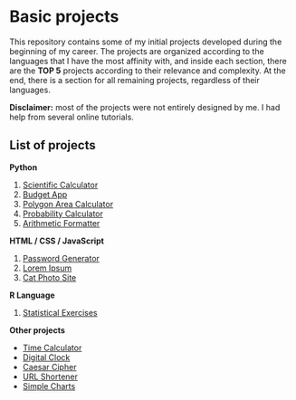 # Basic projects

This repository contains some of my initial projects developed during the beginning of my career. The projects are organized according to the languages that I have the most affinity with, and inside each section, there are the **TOP 5** projects according to their relevance and complexity. At the end, there is a section for all remaining projects, regardless of their languages.

**Disclaimer:** most of the projects were not entirely designed by me. I had help from several online tutorials.

## List of projects

**Python**
1. [Scientific Calculator](https://github.com/math-reis/basic-projects/tree/main/scientific-calculator)
2. [Budget App](https://github.com/math-reis/basic-projects/tree/main/budget-app)
3. [Polygon Area Calculator](https://github.com/math-reis/basic-projects/tree/main/polygon-area-calculator) 
4. [Probability Calculator](https://github.com/math-reis/basic-projects/tree/main/probability-calculator) 
5. [Arithmetic Formatter](https://github.com/math-reis/basic-projects/tree/main/arithmetic-formatter)

**HTML / CSS / JavaScript**
1. [Password Generator](https://github.com/math-reis/basic-projects/tree/main/password-generator)
2. [Lorem Ipsum](https://github.com/math-reis/basic-projects/tree/main/lorem-ipsum)
3. [Cat Photo Site](https://github.com/math-reis/basic-projects/tree/main/cat-photo-site)

**R Language**
1. [Statistical Exercises](https://github.com/math-reis/basic-projects/tree/main/statistical-exercises)

**Other projects**
* [Time Calculator](https://github.com/math-reis/basic-projects/tree/main/time-calculator)
* [Digital Clock](https://github.com/math-reis/basic-projects/tree/main/digital-clock)
* [Caesar Cipher](https://github.com/math-reis/basic-projects/tree/main/caesar-cipher)
* [URL Shortener](https://github.com/math-reis/basic-projects/tree/main/URL-shortener)
* [Simple Charts](https://github.com/math-reis/basic-projects/tree/main/simple-charts)
